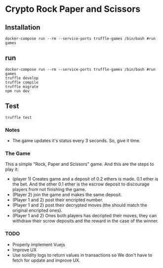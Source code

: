 # Crypto Rock Paper and Scissors

## Installation
```
docker-compose run --rm --service-ports truffle-games /bin/bash #run games
```

## run
```
docker-compose run --rm --service-ports truffle-games /bin/bash #run games
truffle develop
truffle compile
truffle migrate
npm run dev
```

## Test
```
truffle test
```

### Notes
- The game updates it's status every 3 seconds. So, give it time.

### The Game
This a simple "Rock, Paper and Scissors" game. And this are the steps to play it:
- (player 1) Creates game and a deposit of 0.2 ethers is made. 0.1 ether is the bet. And the other 0.1 ether is the escrow deposit to discourage players from not finishing the game.
- (Player 2) join the game and makes the same deposit.
- (Player 1 and 2) post their encripted number.
- (Player 1 and 2) post their decrypted moves (the should match the original encripted ones).
- (Player 1 and 2) Ones both players has decripted their moves, they can withdraw their scrow deposits and the reward in the case of the winner.

### TODO
- Properly implement Vuejs
- Improve UX
- Use solidity logs to return values in transactions so We don't have to fetch for update and improve UX.
